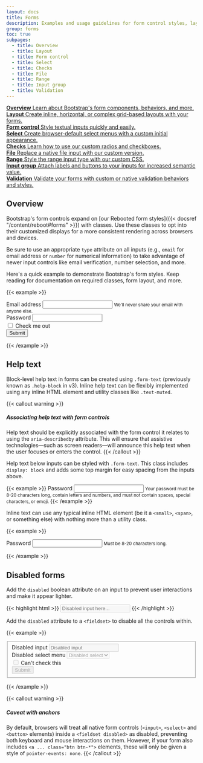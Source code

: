 ```yaml
---
layout: docs
title: Forms
description: Examples and usage guidelines for form control styles, layout options, and custom components for creating a wide variety of forms.
group: forms
toc: true
subpages:
  - title: Overview
  - title: Layout
  - title: Form control
  - title: Select
  - title: Checks
  - title: File
  - title: Range
  - title: Input group
  - title: Validation
---
```


<div class="row mt-5">
  <div class="col-md-4 mb-3">
    <a class="d-block p-4 bg-light rounded text-decoration-none" href="#">
      <strong class="d-block h5 mb-0">Overview</strong>
      <span class="text-secondary">Learn about Bootstrap's form components, behaviors, and more.</span>
    </a>
  </div>
  <div class="col-md-4 mb-3">
    <a class="d-block p-4 bg-light rounded text-decoration-none" href="#">
      <strong class="d-block h5 mb-0">Layout</strong>
      <span class="text-secondary">Create inline, horizontal, or complex grid-based layouts with your forms.</span>
    </a>
  </div>
  <div class="col-md-4 mb-3">
    <a class="d-block p-4 bg-light rounded text-decoration-none" href="#">
      <strong class="d-block h5 mb-0">Form control</strong>
      <span class="text-secondary">Style textual inputs quickly and easily.</span>
    </a>
  </div>
  <div class="col-md-4 mb-3">
    <a class="d-block p-4 bg-light rounded text-decoration-none" href="#">
      <strong class="d-block h5 mb-0">Select</strong>
      <span class="text-secondary">Create browser-default select menus with a custom initial appearance.</span>
    </a>
  </div>
  <div class="col-md-4 mb-3">
    <a class="d-block p-4 bg-light rounded text-decoration-none" href="#">
      <strong class="d-block h5 mb-0">Checks</strong>
      <span class="text-secondary">Learn how to use our custom radios and checkboxes.</span>
    </a>
  </div>
  <div class="col-md-4 mb-3">
    <a class="d-block p-4 bg-light rounded text-decoration-none" href="#">
      <strong class="d-block h5 mb-0">File</strong>
      <span class="text-secondary">Replace a native file input with our custom version.</span>
    </a>
  </div>
  <div class="col-md-4 mb-3">
    <a class="d-block p-4 bg-light rounded text-decoration-none" href="#">
      <strong class="d-block h5 mb-0">Range</strong>
      <span class="text-secondary">Style the range input type with our custom CSS.</span>
    </a>
  </div>
  <div class="col-md-4 mb-3">
    <a class="d-block p-4 bg-light rounded text-decoration-none" href="#">
      <strong class="d-block h5 mb-0">Input group</strong>
      <span class="text-secondary">Attach labels and buttons to your inputs for increased semantic value.</span>
    </a>
  </div>
  <div class="col-md-4 mb-3">
    <a class="d-block p-4 bg-light rounded text-decoration-none" href="#">
      <strong class="d-block h5 mb-0">Validation</strong>
      <span class="text-secondary">Validate your forms with custom or native validation behaviors and styles.</span>
    </a>
  </div>
</div>

## Overview

Bootstrap's form controls expand on [our Rebooted form styles]({{< docsref "/content/reboot#forms" >}}) with classes. Use these classes to opt into their customized displays for a more consistent rendering across browsers and devices.

Be sure to use an appropriate `type` attribute on all inputs (e.g., `email` for email address or `number` for numerical information) to take advantage of newer input controls like email verification, number selection, and more.

Here's a quick example to demonstrate Bootstrap's form styles. Keep reading for documentation on required classes, form layout, and more.

{{< example >}}
<form>
  <div class="form-group">
    <label for="exampleInputEmail1">Email address</label>
    <input type="email" class="form-control" id="exampleInputEmail1" aria-describedby="emailHelp">
    <small id="emailHelp" class="form-text text-muted">We'll never share your email with anyone else.</small>
  </div>
  <div class="form-group">
    <label for="exampleInputPassword1">Password</label>
    <input type="password" class="form-control" id="exampleInputPassword1">
  </div>
  <div class="form-group form-check">
    <input type="checkbox" class="form-check-input" id="exampleCheck1">
    <label class="form-check-label" for="exampleCheck1">Check me out</label>
  </div>
  <button type="submit" class="btn btn-primary">Submit</button>
</form>
{{< /example >}}

## Help text

Block-level help text in forms can be created using `.form-text` (previously known as `.help-block` in v3). Inline help text can be flexibly implemented using any inline HTML element and utility classes like `.text-muted`.

{{< callout warning >}}
##### Associating help text with form controls

Help text should be explicitly associated with the form control it relates to using the `aria-describedby` attribute. This will ensure that assistive technologies—such as screen readers—will announce this help text when the user focuses or enters the control.
{{< /callout >}}

Help text below inputs can be styled with `.form-text`. This class includes `display: block` and adds some top margin for easy spacing from the inputs above.

{{< example >}}
<label for="inputPassword5">Password</label>
<input type="password" id="inputPassword5" class="form-control" aria-describedby="passwordHelpBlock">
<small id="passwordHelpBlock" class="form-text text-muted">
  Your password must be 8-20 characters long, contain letters and numbers, and must not contain spaces, special characters, or emoji.
</small>
{{< /example >}}

Inline text can use any typical inline HTML element (be it a `<small>`, `<span>`, or something else) with nothing more than a utility class.

{{< example >}}
<form class="form-inline">
  <div class="form-group">
    <label for="inputPassword6">Password</label>
    <input type="password" id="inputPassword6" class="form-control mx-sm-3" aria-describedby="passwordHelpInline">
    <small id="passwordHelpInline" class="text-muted">
      Must be 8-20 characters long.
    </small>
  </div>
</form>
{{< /example >}}

## Disabled forms

Add the `disabled` boolean attribute on an input to prevent user interactions and make it appear lighter.

{{< highlight html >}}
<input class="form-control" id="disabledInput" type="text" placeholder="Disabled input here..." disabled>
{{< /highlight >}}

Add the `disabled` attribute to a `<fieldset>` to disable all the controls within.

{{< example >}}
<form>
  <fieldset disabled>
    <div class="form-group">
      <label for="disabledTextInput">Disabled input</label>
      <input type="text" id="disabledTextInput" class="form-control" placeholder="Disabled input">
    </div>
    <div class="form-group">
      <label for="disabledSelect">Disabled select menu</label>
      <select id="disabledSelect" class="form-control">
        <option>Disabled select</option>
      </select>
    </div>
    <div class="form-group">
      <div class="form-check">
        <input class="form-check-input" type="checkbox" id="disabledFieldsetCheck" disabled>
        <label class="form-check-label" for="disabledFieldsetCheck">
          Can't check this
        </label>
      </div>
    </div>
    <button type="submit" class="btn btn-primary">Submit</button>
  </fieldset>
</form>
{{< /example >}}

{{< callout warning >}}
##### Caveat with anchors

By default, browsers will treat all native form controls (`<input>`, `<select>` and `<button>` elements) inside a `<fieldset disabled>` as disabled, preventing both keyboard and mouse interactions on them. However, if your form also includes `<a ... class="btn btn-*">` elements, these will only be given a style of `pointer-events: none`.
{{< /callout >}}

